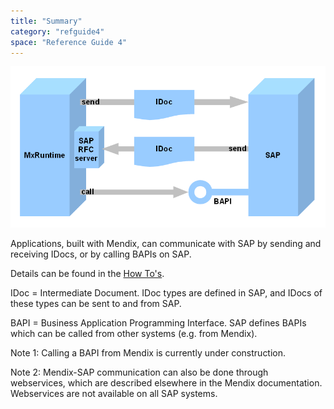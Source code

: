 ```yaml
---
title: "Summary"
category: "refguide4"
space: "Reference Guide 4"
---
```

![](attachments/4194598/4325423.png)

Applications, built with Mendix, can communicate with SAP by sending and receiving IDocs, or by calling BAPIs on SAP.

Details can be found in the [How To's](https://world.mendix.com/display/howto25/SAP+Integration).

IDoc = Intermediate Document. IDoc types are defined in SAP, and IDocs of these types can be sent to and from SAP.

BAPI = Business Application Programming Interface. SAP defines BAPIs which can be called from other systems (e.g. from Mendix).

Note 1: Calling a BAPI from Mendix is currently under construction.

Note 2: Mendix-SAP communication can also be done through webservices, which are described elsewhere in the Mendix documentation. Webservices are not available on all SAP systems.